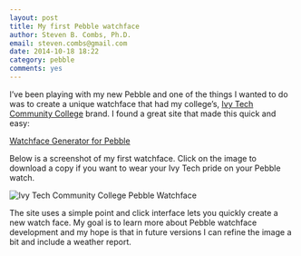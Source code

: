 ```yaml
---
layout: post
title: My first Pebble watchface
author: Steven B. Combs, Ph.D.
email: steven.combs@gmail.com
date: 2014-10-18 18:22
category: pebble
comments: yes
---
```


I’ve been playing with my new Pebble and one of the things I wanted to do was to create a unique watchface that had my college’s, [Ivy Tech Community College](http://www.ivytech.edu) brand. I found a great site that made this quick and easy:

[Watchface Generator for Pebble](http://www.watchface-generator.de/)

Below is a screenshot of my first watchface. Click on the image to download a copy if you want to wear your Ivy Tech pride on your Pebble watch.

![Ivy Tech Community College Pebble Watchface](http://www.stevencombs.com/images/posts/2014-10-19-ivy-tech-community-college-pebble-watchface.png)

The site uses a simple point and click interface lets you quickly create a new watch face.  My goal is to learn more about Pebble watchface development and my hope is that in future versions I can refine the image a bit and include a weather report.
